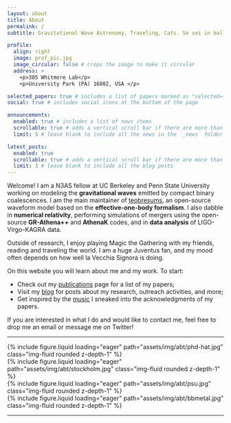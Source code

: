 ```yaml
---
layout: about
title: About
permalink: /
subtitle: Gravitational Wave Astronomy, Traveling, Cats. Se sei in ballo, dragodanza. # <a href='#'></a>. Address. Contacts. Moto. Etc.

profile:
  align: right
  image: prof_pic.jpg
  image_circular: false # crops the image to make it circular
  address: >
    <p>305 Whitmore Lab</p>
    <p>University Park (PA) 16802, USA </p>

selected_papers: true # includes a list of papers marked as "selected={true}"
social: true # includes social icons at the bottom of the page

announcements:
  enabled: true # includes a list of news items
  scrollable: true # adds a vertical scroll bar if there are more than 3 news items
  limit: 5 # leave blank to include all the news in the `_news` folder

latest_posts:
  enabled: true
  scrollable: true # adds a vertical scroll bar if there are more than 3 new posts items
  limit: 3 # leave blank to include all the blog posts
---
```


Welcome! I am a N3AS fellow at UC Berkeley and Penn State University working on
modeling the **gravitational waves** emitted by compact binary coalescences.
I am the main maintainer of <a href="https://teobresums.bitbucket.io">teobresums</a>,
an open-source waveform model based on the **effective-one-body formalism**.
I also dabble in **numerical relativity**, performing simulations of mergers using
the open-source **GR-Athena++** and **AthenaK** codes, and in **data analysis** of
LIGO-Virgo-KAGRA data.

Outside of research, I enjoy playing Magic the Gathering with my friends,
reading and traveling the world. I am a huge Juventus fan, and my mood
often depends on how well la Vecchia Signora is doing.

On this website you will learn about me and my work.
To start:
- Check out my [publications](/publications) page for a list of my papers;
- Visit my [blog](/blog) for posts about my research, outreach activities, and more;
- Get inspired by the [music](https://open.spotify.com/playlist/3ji5L19X3AeaHeUG3RPfIN?si=zAM65KG3TRCysM7k1YJemA)
  I sneaked into the acknowledgments of my papers.


If you are interested in what I do and would like to contact me, feel free
to drop me an email or message me on Twitter!

---

<div class="container mt-2">
  <div class="row mt">
    <div class="col">
          {% include figure.liquid loading="eager" path="assets/img/abt/phd-hat.jpg" class="img-fluid rounded z-depth-1" %}
    </div>
    <div class="col">
          {% include figure.liquid loading="eager" path="assets/img/abt/stockholm.jpg" class="img-fluid rounded z-depth-1" %}
    </div>
    <div class="col">
          {% include figure.liquid loading="eager" path="assets/img/abt/psu.jpg" class="img-fluid rounded z-depth-1" %}
    </div>
    <div class="col">
          {% include figure.liquid loading="eager" path="assets/img/abt/bbmetal.jpg" class="img-fluid rounded z-depth-1" %}
    </div>
  </div>
</div>

---